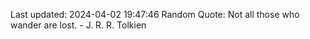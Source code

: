 Last updated: 2024-04-02 19:47:46
Random Quote: Not all those who wander are lost. - J. R. R. Tolkien